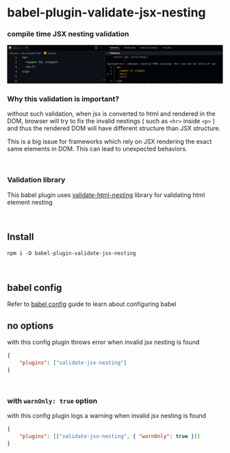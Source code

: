 # babel-plugin-validate-jsx-nesting

### compile time JSX nesting validation

<img src='assets/ss1.png' />

<br />

### Why this validation is important?

without such validation, when jsx is converted to html and rendered in the DOM, browser will try to fix the invalid nestings ( such as `<hr>` inside `<p>` ) and thus the rendered DOM will have different structure than JSX structure.

This is a big issue for frameworks which rely on JSX rendering the exact same elements in DOM. This can lead to unexpected behaviors.

<br />

### Validation library

This babel plugin uses [validate-html-nesting](https://github.com/MananTank/validate-html-nesting) library for validating html element nesting

<br />

## Install

```
npm i -D babel-plugin-validate-jsx-nesting
```

<br />

## babel config

Refer to [babel config](https://babeljs.io/docs/en/configuration) guide to learn about configuring babel

## no options

with this config plugin throws error when invalid jsx nesting is found

```json
{
	"plugins": ["validate-jsx-nesting"]
}
```

<br />

### with `warnOnly: true` option

with this config plugin logs a warning when invalid jsx nesting is found

```json
{
	"plugins": [["validate-jsx-nesting", { "warnOnly": true }]]
}
```
